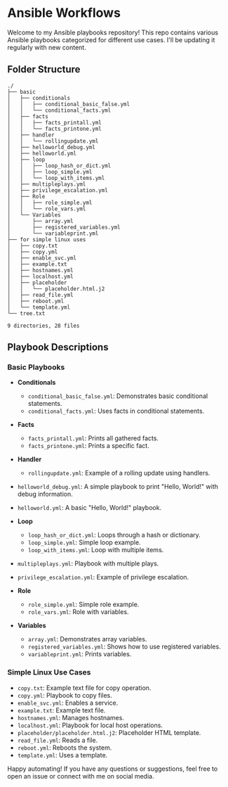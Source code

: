 # Ansible Workflows

Welcome to my Ansible playbooks repository! This repo contains various Ansible playbooks categorized for different use cases. I'll be updating it regularly with new content.

## Folder Structure

```
./
├── basic
│   ├── conditionals
│   │   ├── conditional_basic_false.yml
│   │   └── conditional_facts.yml
│   ├── facts
│   │   ├── facts_printall.yml
│   │   └── facts_printone.yml
│   ├── handler
│   │   └── rollingupdate.yml
│   ├── helloworld_debug.yml
│   ├── helloworld.yml
│   ├── loop
│   │   ├── loop_hash_or_dict.yml
│   │   ├── loop_simple.yml
│   │   └── loop_with_items.yml
│   ├── multipleplays.yml
│   ├── privilege_escalation.yml
│   ├── Role
│   │   ├── role_simple.yml
│   │   └── role_vars.yml
│   └── Variables
│       ├── array.yml
│       ├── registered_variables.yml
│       └── variableprint.yml
├── for simple linux uses
│   ├── copy.txt
│   ├── copy.yml
│   ├── enable_svc.yml
│   ├── example.txt
│   ├── hostnames.yml
│   ├── localhost.yml
│   ├── placeholder
│   │   └── placeholder.html.j2
│   ├── read_file.yml
│   ├── reboot.yml
│   └── template.yml
└── tree.txt

9 directories, 28 files
```

## Playbook Descriptions

### Basic Playbooks

- **Conditionals**
  - `conditional_basic_false.yml`: Demonstrates basic conditional statements.
  - `conditional_facts.yml`: Uses facts in conditional statements.

- **Facts**
  - `facts_printall.yml`: Prints all gathered facts.
  - `facts_printone.yml`: Prints a specific fact.

- **Handler**
  - `rollingupdate.yml`: Example of a rolling update using handlers.

- `helloworld_debug.yml`: A simple playbook to print "Hello, World!" with debug information.
- `helloworld.yml`: A basic "Hello, World!" playbook.

- **Loop**
  - `loop_hash_or_dict.yml`: Loops through a hash or dictionary.
  - `loop_simple.yml`: Simple loop example.
  - `loop_with_items.yml`: Loop with multiple items.

- `multipleplays.yml`: Playbook with multiple plays.
- `privilege_escalation.yml`: Example of privilege escalation.

- **Role**
  - `role_simple.yml`: Simple role example.
  - `role_vars.yml`: Role with variables.

- **Variables**
  - `array.yml`: Demonstrates array variables.
  - `registered_variables.yml`: Shows how to use registered variables.
  - `variableprint.yml`: Prints variables.

### Simple Linux Use Cases

- `copy.txt`: Example text file for copy operation.
- `copy.yml`: Playbook to copy files.
- `enable_svc.yml`: Enables a service.
- `example.txt`: Example text file.
- `hostnames.yml`: Manages hostnames.
- `localhost.yml`: Playbook for local host operations.
- `placeholder/placeholder.html.j2`: Placeholder HTML template.
- `read_file.yml`: Reads a file.
- `reboot.yml`: Reboots the system.
- `template.yml`: Uses a template.

Happy automating! If you have any questions or suggestions, feel free to open an issue or connect with me on social media.

